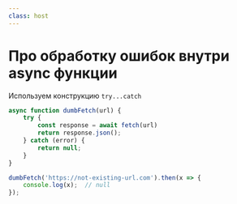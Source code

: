 ```yaml
---
class: host
---
```


# Про обработку ошибок внутри async функции
Используем конструкцию `try...catch`

```js
async function dumbFetch(url) {
    try {
        const response = await fetch(url)
        return response.json();
    } catch (error) {
        return null;
    }
}

dumbFetch('https://not-existing-url.com').then(x => {
    console.log(x);  // null
});
```

<style>
.host {
    --slidev-code-font-size: 1rem;
    --slidev-code-line-height: 1.25rem;
}
</style>
